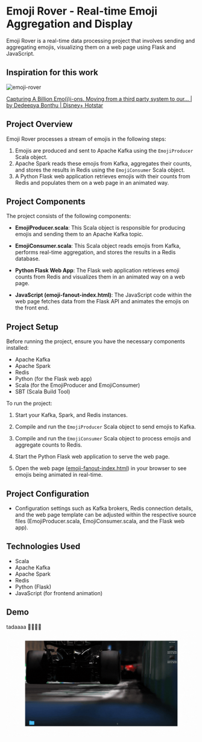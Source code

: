 
# Emoji Rover - Real-time Emoji Aggregation and Display

Emoji Rover is a real-time data processing project that involves sending and aggregating emojis, visualizing them on a web page using Flask and JavaScript.

## Inspiration for this work

![emoji-rover](resources/hotstar_emoji.gif)

[Capturing A Billion Emo(j)i-ons. Moving from a third party system to our… | by Dedeepya Bonthu | Disney+ Hotstar](https://blog.hotstar.com/capturing-a-billion-emojis-62114cc0b440)

## Project Overview

Emoji Rover processes a stream of emojis in the following steps:

1. Emojis are produced and sent to Apache Kafka using the `EmojiProducer` Scala object.
2. Apache Spark reads these emojis from Kafka, aggregates their counts, and stores the results in Redis using the `EmojiConsumer` Scala object.
3. A Python Flask web application retrieves emojis with their counts from Redis and populates them on a web page in an animated way.

## Project Components

The project consists of the following components:

- **EmojiProducer.scala**: This Scala object is responsible for producing emojis and sending them to an Apache Kafka topic.

- **EmojiConsumer.scala**: This Scala object reads emojis from Kafka, performs real-time aggregation, and stores the results in a Redis database.

- **Python Flask Web App**: The Flask web application retrieves emoji counts from Redis and visualizes them in an animated way on a web page.

- **JavaScript (emoji-fanout-index.html)**: The JavaScript code within the web page fetches data from the Flask API and animates the emojis on the front end.

## Project Setup

Before running the project, ensure you have the necessary components installed:

- Apache Kafka
- Apache Spark
- Redis
- Python (for the Flask web app)
- Scala (for the EmojiProducer and EmojiConsumer)
- SBT (Scala Build Tool)

To run the project:

1. Start your Kafka, Spark, and Redis instances.

2. Compile and run the `EmojiProducer` Scala object to send emojis to Kafka.

3. Compile and run the `EmojiConsumer` Scala object to process emojis and aggregate counts to Redis.

4. Start the Python Flask web application to serve the web page.

5. Open the web page ([emoji-fanout-index.html](emoji-fanout%2Femoji-fanout-index.html)) in your browser to see emojis being animated in real-time.

## Project Configuration

- Configuration settings such as Kafka brokers, Redis connection details, and the web page template can be adjusted within the respective source files (EmojiProducer.scala, EmojiConsumer.scala, and the Flask web app).

## Technologies Used

- Scala
- Apache Kafka
- Apache Spark
- Redis
- Python (Flask)
- JavaScript (for frontend animation)

## Demo
tadaaaa 🚀🚀🚀🚀
![Untitled design (1).gif](resources%2FUntitled%20design%20%281%29.gif)


